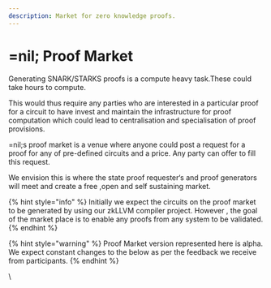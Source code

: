 ```yaml
---
description: Market for zero knowledge proofs.
---
```


# =nil; Proof Market

Generating SNARK/STARKS proofs is a compute heavy task.These could take hours to compute.&#x20;

This would thus require any parties who are interested in a particular  proof for a circuit to have invest and maintain the infrastructure for proof computation which could lead to centralisation and specialisation of proof provisions.&#x20;

\=nil;s proof market is a venue where anyone could post a request for a proof for any of pre-defined circuits and a price. Any party can offer to fill this request.&#x20;

We envision this is where the state proof requester‘s and proof generators will meet and create a free ,open and self sustaining market.



{% hint style="info" %}
Initially we expect the circuits on the proof market to be generated by using our zkLLVM compiler project. However , the goal of the market place is to enable any proofs from any system to be validated.
{% endhint %}

{% hint style="warning" %}
Proof Market version represented here is alpha. We expect constant changes to the below as per the feedback we receive from participants.
{% endhint %}

\
